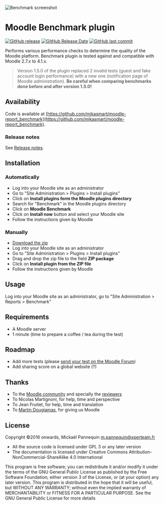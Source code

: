 ![Benchmark screenshot](https://github.com/mikasmart/moodle-report_benchmark/blob/master/screenshot.png)

# Moodle Benchmark plugin

[![GitHub release](https://img.shields.io/github/release/mikasmart/moodle-report_benchmark.svg)](https://github.com/mikasmart/moodle-report_benchmark/releases/latest)
[![GitHub Release Date](https://img.shields.io/github/release-date/mikasmart/moodle-report_benchmark.svg)](https://github.com/mikasmart/moodle-report_benchmark/releases/latest)
[![GitHub last commit](https://img.shields.io/github/last-commit/mikasmart/moodle-report_benchmark.svg)](https://github.com/mikasmart/moodle-report_benchmark/commits/)

Performs various performance checks to determine the quality of the Moodle platform. Benchmark plugin is tested against and compatible with Moodle 2.7.x to 4.1.x.

> Version 1.5.0 of the plugin replaced 2 invalid tests (guest and fake account login performance) with a new one (notification page of Moodle administration). __Be careful when comparing benchmarks done before and after version 1.5.0!__

## Availability

Code is available at [https://github.com/mikasmart/moodle-report_benchmark](https://github.com/mikasmart/moodle-report_benchmark).

### Release notes

See [Release notes](https://github.com/mikasmart/moodle-report_benchmark/blob/master/CHANGELOG.md).

## Installation

### Automatically

- Log into your Moodle site as an administrator
- Go to "Site Administration > Plugins > Install plugins"
- Click on __Install plugins form the Moodle plugins directory__
- Search for "Benchmark" in the Moodle plugins directory
- Click on __Moodle Benchmark__
- Click on __Install now__ button and select your Moodle site
- Follow the instructions given by Moodle

### Manually

- [Download the zip](https://github.com/mikasmart/moodle-report_benchmark/archive/master.zip)
- Log into your Moodle site as an administrator
- Go to "Site Administration > Plugins > Install plugins"
- Drag and drop the zip file to the field __ZIP package__
- Click on __Install plugin from the ZIP file__
- Follow the instructions given by Moodle

## Usage

Log into your Moodle site as an administrator, go to "Site Administration > Reports > Benchmark"

## Requirements

- A Moodle server
- 1 minute (time to prepare a coffee / tea during the test)

## Roadmap

- Add more tests (please [send your test on the Moodle Forum](https://moodle.org/mod/forum/discuss.php?d=335282))
- Add sharing score on a global website (?)

## Thanks

- To the [Moodle community](https://moodle.org/) and specially the [reviewers](https://moodle.org/mod/forum/discuss.php?d=335357)
- To Nicolas Martignoni, for help, time and perspective
- To Jean Fruitet, for help, time and translation
- To [Martin Dougiamas](https://en.wikipedia.org/wiki/Martin_Dougiamas), for giving us Moodle

## License

Copyright ©2016 onwards, Mickaël Pannequin <m.pannequin@xperteam.fr>

- All the source code is licensed under GPL 3 or any later version
- The documentation is licensed under Creative Commons Attribution-NonCommercial-ShareAlike 4.0 International

This program is free software; you can redistribute it and/or modify it under the terms of the GNU General Public License as published by the Free Software Foundation; either version 3 of the License, or (at your option) any later version. This program is distributed in the hope that it will be useful, but WITHOUT ANY WARRANTY; without even the implied warranty of MERCHANTABILITY or FITNESS FOR A PARTICULAR PURPOSE. See the GNU General Public License for more details
